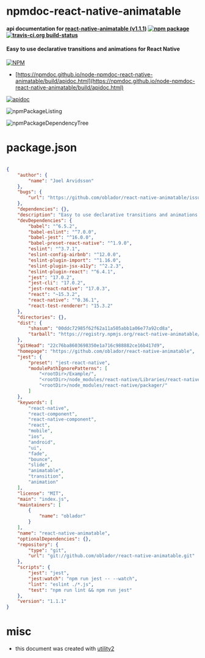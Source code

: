 # npmdoc-react-native-animatable

#### api documentation for  [react-native-animatable (v1.1.1)](https://github.com/oblador/react-native-animatable)  [![npm package](https://img.shields.io/npm/v/npmdoc-react-native-animatable.svg?style=flat-square)](https://www.npmjs.org/package/npmdoc-react-native-animatable) [![travis-ci.org build-status](https://api.travis-ci.org/npmdoc/node-npmdoc-react-native-animatable.svg)](https://travis-ci.org/npmdoc/node-npmdoc-react-native-animatable)

#### Easy to use declarative transitions and animations for React Native

[![NPM](https://nodei.co/npm/react-native-animatable.png?downloads=true&downloadRank=true&stars=true)](https://www.npmjs.com/package/react-native-animatable)

- [https://npmdoc.github.io/node-npmdoc-react-native-animatable/build/apidoc.html](https://npmdoc.github.io/node-npmdoc-react-native-animatable/build/apidoc.html)

[![apidoc](https://npmdoc.github.io/node-npmdoc-react-native-animatable/build/screenCapture.buildCi.browser.%252Ftmp%252Fbuild%252Fapidoc.html.png)](https://npmdoc.github.io/node-npmdoc-react-native-animatable/build/apidoc.html)

![npmPackageListing](https://npmdoc.github.io/node-npmdoc-react-native-animatable/build/screenCapture.npmPackageListing.svg)

![npmPackageDependencyTree](https://npmdoc.github.io/node-npmdoc-react-native-animatable/build/screenCapture.npmPackageDependencyTree.svg)



# package.json

```json

{
    "author": {
        "name": "Joel Arvidsson"
    },
    "bugs": {
        "url": "https://github.com/oblador/react-native-animatable/issues"
    },
    "dependencies": {},
    "description": "Easy to use declarative transitions and animations for React Native",
    "devDependencies": {
        "babel": "^6.5.2",
        "babel-eslint": "^7.0.0",
        "babel-jest": "^16.0.0",
        "babel-preset-react-native": "^1.9.0",
        "eslint": "^3.7.1",
        "eslint-config-airbnb": "^12.0.0",
        "eslint-plugin-import": "^1.16.0",
        "eslint-plugin-jsx-a11y": "^2.2.3",
        "eslint-plugin-react": "^6.4.1",
        "jest": "17.0.2",
        "jest-cli": "17.0.2",
        "jest-react-native": "17.0.3",
        "react": "~15.3.2",
        "react-native": "^0.36.1",
        "react-test-renderer": "15.3.2"
    },
    "directories": {},
    "dist": {
        "shasum": "00ddc72985f62f62a11a505abb1a06e77a92cd8a",
        "tarball": "https://registry.npmjs.org/react-native-animatable/-/react-native-animatable-1.1.1.tgz"
    },
    "gitHead": "22c76ba8603698350e1a716c988882ce16b417d9",
    "homepage": "https://github.com/oblador/react-native-animatable",
    "jest": {
        "preset": "jest-react-native",
        "modulePathIgnorePatterns": [
            "<rootDir>/Example/",
            "<rootDir>/node_modules/react-native/Libraries/react-native/",
            "<rootDir>/node_modules/react-native/packager/"
        ]
    },
    "keywords": [
        "react-native",
        "react-component",
        "react-native-component",
        "react",
        "mobile",
        "ios",
        "android",
        "ui",
        "fade",
        "bounce",
        "slide",
        "animatable",
        "transition",
        "animation"
    ],
    "license": "MIT",
    "main": "index.js",
    "maintainers": [
        {
            "name": "oblador"
        }
    ],
    "name": "react-native-animatable",
    "optionalDependencies": {},
    "repository": {
        "type": "git",
        "url": "git://github.com/oblador/react-native-animatable.git"
    },
    "scripts": {
        "jest": "jest",
        "jest:watch": "npm run jest -- --watch",
        "lint": "eslint ./*.js",
        "test": "npm run lint && npm run jest"
    },
    "version": "1.1.1"
}
```



# misc
- this document was created with [utility2](https://github.com/kaizhu256/node-utility2)
